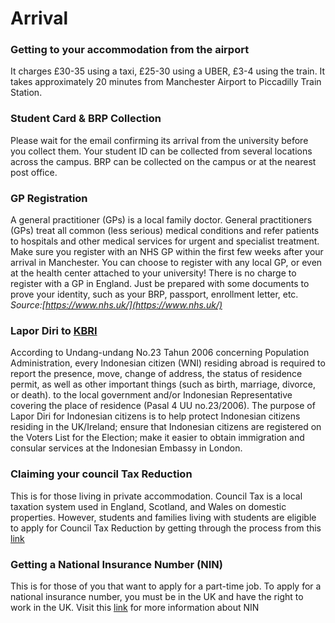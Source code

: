 # Arrival    
### Getting to your accommodation from the airport   
It charges £30-35 using a taxi, £25-30 using a UBER, £3-4 using the train. It takes approximately 20 minutes from Manchester Airport to Piccadilly Train Station.   

### Student Card & BRP Collection    
Please wait for the email confirming its arrival from the university before you collect them. Your student ID can be collected from several locations across the campus. BRP can be collected on the campus or at the nearest post office.    

### GP Registration     
A general practitioner (GPs) is a local family doctor. General practitioners (GPs) treat all common (less serious) medical conditions and refer patients to hospitals and other medical services for urgent and specialist treatment. 
Make sure you register with an NHS GP within the first few weeks after your arrival in Manchester. You can choose to register with any local GP, or even at the health center attached to your university! There is no charge to register with a GP in England. Just be prepared with some documents to prove your identity, such as your BRP, passport, enrollment letter, etc.    
_Source:[https://www.nhs.uk/](https://www.nhs.uk/)_  

### Lapor Diri to [KBRI](https://consular.indonesianembassy.org.uk/laporonline/)    
According to Undang-undang No.23 Tahun 2006 concerning Population Administration, every Indonesian citizen (WNI) residing abroad is required to report the presence, move, change of address, the status of residence permit, as well as other important things (such as birth, marriage, divorce, or death). to the local government and/or Indonesian Representative covering the place of residence (Pasal 4 UU no.23/2006). The purpose of Lapor Diri for Indonesian citizens is to help protect Indonesian citizens residing in the UK/Ireland; ensure that Indonesian citizens are registered on the Voters List for the Election; make it easier to obtain immigration and consular services at the Indonesian Embassy in London.   

### Claiming your council Tax Reduction   
This is for those living in private accommodation. Council Tax is a local taxation system used in England, Scotland, and Wales on domestic properties. However, students and families living with students are eligible to apply for Council Tax Reduction by getting through the process from this [link](https://www.manchester.gov.uk/info/500334/students/5783/money_off_council_tax_for_students_and_people_who_live_with_students)   

### Getting a National Insurance Number (NIN)   
This is for those of you that want to apply for a part-time job. To apply for a national insurance number, you must be in the UK and have the right to work in the UK.  Visit this [link](https://www.gov.uk/apply-national-insurance-number) for more information about NIN    


